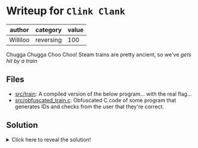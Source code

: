 # Writeup for `Clink Clank`

|  author  |  category | value |
|----------|-----------|-------|
| Williloo | reversing |  100  |

Chugga Chugga Choo Choo! Steam trains are pretty ancient, so we've *gets hit by a train*

## Files

- [src/train](src/train): A compiled version of the below program... with the real flag...
- [src/obfuscated_train.c](src/obfuscated_train.c): Obfuscated C code of some program that generates IDs and checks from the user that they're correct. 

## Solution

<details>
<summary>Click here to reveal the solution!</summary>

### The Big Idea

There's many ways to do this challenge ~~including `grep`ing for the flag prefix or running `strings` but we won't talk about this :D~~, but all methods that involve reversing center around the idea that the program is creating a linked list.

We can see this because the `xremesmiaslg` struct contains a pointer to another `xremesmiaslg` struct. To figure out how the values of the linked list node are populated, we observe these lines:
```c
        int bwkayyyhyfrc=dasuofisfidhfs->retcoxeoszlz;
        bwkayyyhyfrc=(bwkayyyhyfrc *173) % 213;
```

Each node's `bwkayyyhyfrc` field is set by the node creating function `vpasokdisascp`, which initially is given a value of `15`, after which point subsequent of `bwkayyyhyfrc` are passed into this function. Thus we can just calculate the sequence of carriage ID's by starting from `15`, calculating the next number as `(15 * 173) % 213 -> 39`, and then `(39 * 173) % 213` and so on.

### Walkthrough

1. Run the binary (you'll need a Linux machine/vm/emulator or WSL, or run it on a CSE computer).
2. Calculate the correct sequence of ID's from the above recurrence as `15, 39, 144, 204, 147`.
3. Input each of these numbers into each carriage ID input prompt.
4. Read the resulting flag after entering five numbers.

(you could also progressively bruteforce each carriage ID by repeatedly rerunning the program with a script since each of these numbers remain constant when executing the program)

### Flag(s)

- `RCR{kn0W_y0Ur_L1nK3D_L15Ts_w3lL}`

</details>
